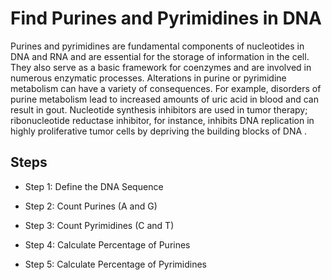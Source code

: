 # Find Purines and Pyrimidines in DNA

Purines and pyrimidines are fundamental components of nucleotides in DNA and RNA and are essential for the storage of information in the cell. They also serve as a basic framework for coenzymes and are involved in numerous enzymatic processes. Alterations in purine or pyrimidine metabolism can have a variety of consequences. For example, disorders of purine metabolism lead to increased amounts of uric acid in blood and can result in gout. Nucleotide synthesis inhibitors are used in tumor therapy; ribonucleotide reductase inhibitor, for instance, inhibits DNA replication in highly proliferative tumor cells by depriving the building blocks of DNA .



## Steps
* Step 1: Define the DNA Sequence



* Step 2: Count Purines (A and G)



* Step 3: Count Pyrimidines (C and T)


* Step 4: Calculate Percentage of Purines



* Step 5: Calculate Percentage of Pyrimidines

